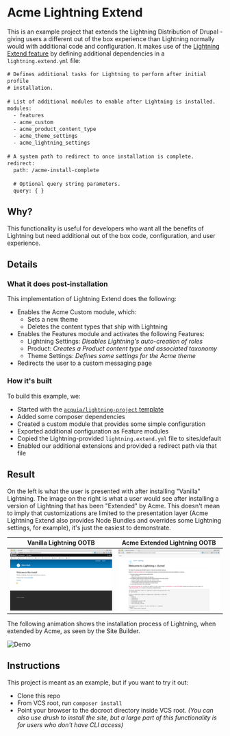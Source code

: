 # Acme Lightning Extend

This is an example project that extends the Lightning Distribution of Drupal - giving users a different out of the box experience than Lightning normally would with additional code and configuration. It makes use of the [Lightning Extend feature](https://www.drupal.org/node/2734507#comment-11298551) by defining additional dependencies in a `lightning.extend.yml` file:

```
# Defines additional tasks for Lightning to perform after initial profile
# installation.

# List of additional modules to enable after Lightning is installed.
modules:
  - features
  - acme_custom
  - acme_product_content_type
  - acme_theme_settings
  - acme_lightning_settings

# A system path to redirect to once installation is complete.
redirect:
  path: /acme-install-complete

  # Optional query string parameters.
  query: { }

```

## Why?

This functionality is useful for developers who want all the benefits of Lightning but need additional out of the box code, configuration, and user experience.

## Details

### What it does post-installation

This implementation of Lightning Extend does the following:

* Enables the Acme Custom module, which:
  * Sets a new theme
  * Deletes the content types that ship with Lightning
* Enables the Features module and activates the following Features:
  * Lightning Settings: _Disables Lightning's auto-creation of roles_
  * Product: _Creates a Product content type and associated taxonomy_
  * Theme Settings: _Defines some settings for the Acme theme_
* Redirects the user to a custom messaging page

### How it's built

To build this example, we:

* Started with the [`acquia/lightning-project` template](https://github.com/acquia/lightning-project)
* Added some composer dependencies
* Created a custom module that provides some simple configuration
* Exported additional configuration as Feature modules
* Copied the Lightning-provided `lightning.extend.yml` file to sites/default
* Enabled our additional extensions and provided a redirect path via that file


## Result

On the left is what the user is presented with after installing "Vanilla" Lightning. The image on the right is what a user would see after installing a version of Lightning that has been "Extended" by Acme. This doesn't mean to imply that customizations are limited to the presentation layer (Acme Lightning Extend also provides Node Bundles and overrides some Lightning settings, for example), it's just the easiest to demonstrate.

| Vanilla Lightning OOTB                                     | Acme Extended Lightning OOTB                                              |
|------------------------------------------------------------|---------------------------------------------------------------------------|
| ![OOTB Vanilla](demo-assets/lightning--install-result.png) | ![OOTB Acme Extended](demo-assets/lightning-extended--install-result.png) |

The following animation shows the installation process of Lightning, when extended by Acme, as seen by the Site Builder.

![Demo](demo-assets/extend-lightning.gif)

## Instructions

This project is meant as an example, but if you want to try it out:

* Clone this repo
* From VCS root, run `composer install`
* Point your browser to the docroot directory inside VCS root. _(You can also use drush to install the site, but a large part of this functionality is for users who don't have CLI access)_

